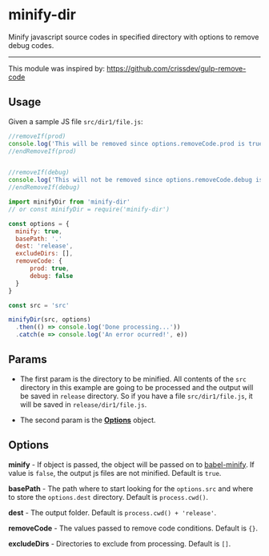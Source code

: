 # minify-dir
Minify javascript source codes in specified directory with options to remove debug codes.

---

This module was inspired by: https://github.com/crissdev/gulp-remove-code

## Usage

Given a sample JS file `src/dir1/file.js`:
```js
//removeIf(prod)
console.log('This will be removed since options.removeCode.prod is true')
//endRemoveIf(prod)


//removeIf(debug)
console.log('This will not be removed since options.removeCode.debug is false')
//endRemoveIf(debug)
```

```js
import minifyDir from 'minify-dir'
// or const minifyDir = require('minify-dir')

const options = {
  minify: true,
  basePath: '.'
  dest: 'release',
  excludeDirs: [],
  removeCode: {
      prod: true,
      debug: false
  }
}

const src = 'src'

minifyDir(src, options)
  .then(() => console.log('Done processing...'))
  .catch(e => console.log('An error ocurred!', e))
```

## Params

- The first param is the directory to be minified. All contents of the `src` directory in this example are going to be processed and the output will be saved in `release` directory. So if you have a file `src/dir1/file.js`, it will be saved in `release/dir1/file.js`.

- The second param is the [**Options**](#Options) object.

## Options

**minify** - If object is passed, the object will be passed on to [babel-minify](https://babeljs.io/docs/en/babel-minify). If value is `false`, the output js files are not minified. Default is `true`.

**basePath** - The path where to start looking for the `options.src` and where to store the `options.dest` directory. Default is `process.cwd()`.


**dest** - The output folder. Default is `process.cwd() + 'release'`.

**removeCode** - The values passed to remove code conditions. Default is `{}`.

**excludeDirs** - Directories to exclude from processing. Default is `[]`.

